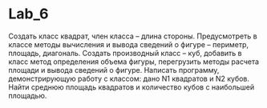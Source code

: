 # Lab_6

Создать класс квадрат, член класса – длина стороны.
Предусмотреть в классе методы вычисления и вывода сведений о фигуре – периметр, площадь, диагональ.
Создать производный класс – куб, добавить в класс метод определения объема фигуры, перегрузить методы расчета площади и вывода сведений о фигуре.
Написать программу, демонстрирующую работу с классом: дано N1 квадратов и N2 кубов.
Найти среднюю площадь квадратов и количество кубов с наибольшей площадью.

